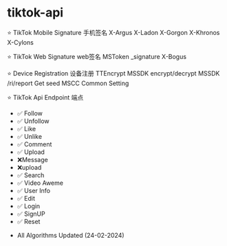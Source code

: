 # tiktok-api

⭐ TikTok Mobile Signature 手机签名
X-Argus
X-Ladon
X-Gorgon
X-Khronos
X-Cylons

⭐ TikTok Web Signature web签名
MSToken
_signature
X-Bogus

⭐ Device Registration 设备注册
TTEncrypt
MSSDK encrypt/decrypt
MSSDK /ri/report
Get seed
MSCC Common Setting

⭐ TikTok Api Endpoint 端点
* ✅ Follow
* ✅ Unfollow
* ✅ Like
* ✅ Unlike
* ✅ Comment
* ✅ Upload
* ❌Message
* ❌upload
* ✅ Search
* ✅ Video Aweme
* ✅ User Info
* ✅ Edit
* ✅ Login
* ✅ SignUP
* ✅ Reset
- All Algorithms Updated (24-02-2024)
